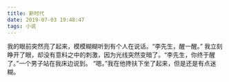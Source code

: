 ```yaml
---
title: 新时代
date: 2019-07-03 19:48:47
tags: 小说
---
```

  我的眼前突然亮了起来，模模糊糊听到有个人在说话。“李先生，醒一醒。”
  我立刻睁开了眼，却没有意料之中的刺激，因为光线突然变暗了。“李先生，你终于醒了。”一个男子站在我床边说到。
  “嗯。”我在他搀扶下坐了起来，但是还是有点迷糊。